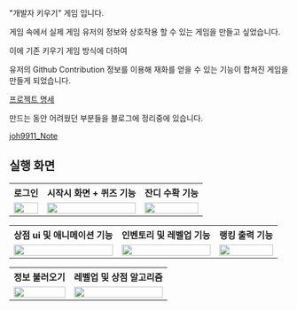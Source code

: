 "개발자 키우기" 게임 입니다.

게임 속에서 실제 게임 유저의 정보와 상호작용 할 수 있는 게임을 만들고 싶었습니다.

이에 기존 키우기 게임 방식에 더하여

유저의 Github Contribution 정보를 이용해 재화를 얻을 수 있는 기능이 합쳐진 게임을 만들게 되었습니다.





[프로젝트 명세](https://iris-fruit-d94.notion.site/a58e724d940f4ff8b96d9b789e62f64f)







만드는 동안 어려웠던 부분들을 블로그에 정리중에 있습니다.

[joh9911_Note](https://joh9911-programming-note.tistory.com/category/%EC%95%88%EB%93%9C%EB%A1%9C%EC%9D%B4%EB%93%9C%20%ED%94%84%EB%A1%9C%EC%A0%9D%ED%8A%B8/%EA%B0%9C%EB%B0%9C%EC%9E%90%20%ED%82%A4%EC%9A%B0%EA%B8%B0%20%EA%B2%8C%EC%9E%84)


## 실행 화면

<table>
    <tr>
        <th>로그인</th>
        <th>시작시 화면 + 퀴즈 기능</th>
        <th>잔디 수확 기능</th>
    </tr>
    <tr>
        <td valign="top">
            <img src="https://user-images.githubusercontent.com/102031783/198702817-269111a0-7969-44a6-a4fc-545ff0aa73fc.gif"  width="100%" />
        </td>
        <td valign="top">
            <img src="https://user-images.githubusercontent.com/102031783/198703009-0e6d9c97-debc-4cff-be1a-ac287167112d.gif"  width="100%"/>
        </td>
        <td valign="top">
            <img src="https://user-images.githubusercontent.com/102031783/198703112-a5db5d1f-06e8-4cd6-9051-10947e1bf362.gif"  width="100%"/>
        </td>
    </tr>
</table>
   
   
   
   
   
   

<table>
    <tr>
        <th>상점 ui 및 애니메이션 기능</th>
        <th>인벤토리 및 레벨업 기능</th>
        <th>랭킹 출력 기능</th>
    </tr>
    <tr>
        <td valign="top">
            <img src="https://user-images.githubusercontent.com/102031783/198703209-c1a775ac-70a3-480a-bf0b-5ae17901180c.gif"  width="100%" />
        </td>
        <td valign="top">
            <img src="https://user-images.githubusercontent.com/102031783/198703219-57593d1a-02ff-43d1-ab58-b82b1348be4a.gif"  width="100%"/>
        </td>
        <td valign="top">
            <img src="https://user-images.githubusercontent.com/102031783/198703237-b03d123e-f232-4cbd-b4b7-0b2c8ae84f04.gif"  width="100%"/>
        </td>
    </tr>
</table>






<table>
    <tr>
        <th>정보 불러오기</th>
        <th>레벨업 및 상점 알고리즘</th>
    </tr>
    <tr>
        <td valign="top">
            <img src="https://user-images.githubusercontent.com/102031783/198707712-f82fafff-b904-4ece-bc48-5ef000c390ad.gif"  width="100%" />
        </td>
        <td valign="top">
            <img src="https://user-images.githubusercontent.com/102031783/198707725-6e1f2710-ddf0-4e73-870e-39bc0e9d590d.gif"  width="100%"/>
        </td>
    </tr>
</table>







